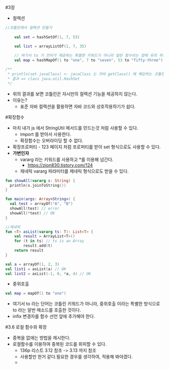 #3장

- 컬렉션
```kotlin
//코틀린에서 컬렉션 만들기
    
    val set = hashSetOf(1, 7, 53)

    val list = arrayListOf(1, 7, 35)
    
    // 여기서 to 가 언어가 제공하는 특별한 키워드가 아니라 일반 함수라는 점에 유의 하자.
    val map = hashMapOf(1 to "one", 7 to "seven", 53 to "fifty-three")

/**
 * println(set.javaClass) <- jacaClass 는 자바 getClass() 에 해당하는 코틀린 코드
 * 결과 => class java.util.HashSet
 */
```
- 위의 결과를 보면 코틀린은 자시만의 컬렉션 기능을 제공하지 않는다.
- 이유는?
  - 표준 자바 컬렉션을 활용하면 자바 코드와 상호작용하기가 쉽다.

#확장함수
- 마치 내가 js 에서 StringUtil 메서드를 민드는것 처럼 사용할 수 있다.
  - import 를 받아서 사용한다.
  - 확장함수는 오버라이딩 할 수 없다.
- 확장프로퍼티 - 123 페이지 처럼 프로퍼티를 받아 set 형식으로도 사용할 수 있다.
- <b>가변인자</b>
  - vararg 라는 키워드를 사용하고 *를 이용해 넘긴다.
    - https://zion830.tistory.com/124
  - 제네릭 vararg 파라미터를 제네릭 형식으로도 받을 수 있다.
```kotlin
fun showAll(vararg s: String) {
  println(s.joinToString())
}

fun main(args: Array<String>) {
  val test = arrayOf("A", "B")
  showAll(test) // error
  showAll(*test) // OK
}

//제네릭
fun <T> asList(vararg ts: T): List<T> {
    val result = ArrayList<T>()
    for (t in ts) // ts is an Array
        result.add(t)
    return result
}

val a = arrayOf(1, 2, 3)
val list1 = asList(a) // OK
val list2 = asList(-1, 0, *a, 4) // OK
```

- 중위호출

```kotlin
val map = mapOf(1 to "one")
```
  - 여기서 to 라는 단어는 코틀린 키워드가 아니라, 중위호출 이라는 특별한 방식으로 to 라는 알번 매소드를 호출한 것이다.
  - infix 변경자를 함수 선언 앞에 추가해야 한다.

#3.6 로컬 함수와 확장
- 중복을 없애는 방법을 제시한다.
- 로컬함수를 이용하여 중복된 코드를 회피할 수 있다.
  - 136p 리스트 3.12 참초 -> 3.13 까지 참조
  - 사용할만 한거 같다.필요한 경우를 생각하여, 적용해 봐야겠다.
  - 